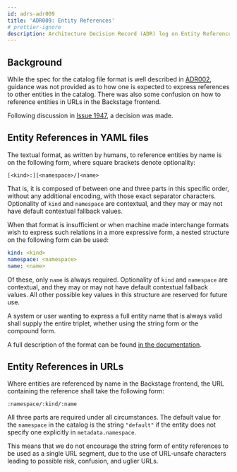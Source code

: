 ```yaml
---
id: adrs-adr009
title: 'ADR009: Entity References'
# prettier-ignore
description: Architecture Decision Record (ADR) log on Entity References
---
```


## Background

While the spec for the catalog file format is well described in
[ADR002](./adr002-default-catalog-file-format.md), guidance was not provided as
to how one is expected to express references to other entities in the catalog.
There was also some confusion on how to reference entities in URLs in the
Backstage frontend.

Following discussion in
[Issue 1947](https://github.com/backstage/backstage/issues/1947), a decision was
made.

## Entity References in YAML files

The textual format, as written by humans, to reference entities by name is on
the following form, where square brackets denote optionality:

```
[<kind>:][<namespace>/]<name>
```

That is, it is composed of between one and three parts in this specific order,
without any additional encoding, with those exact separator characters.
Optionality of `kind` and `namespace` are contextual, and they may or may not
have default contextual fallback values.

When that format is insufficient or when machine made interchange formats wish
to express such relations in a more expressive form, a nested structure on the
following form can be used:

```yaml
kind: <kind>
namespace: <namespace>
name: <name>
```

Of these, only `name` is always required. Optionality of `kind` and `namespace`
are contextual, and they may or may not have default contextual fallback values.
All other possible key values in this structure are reserved for future use.

A system or user wanting to express a full entity name that is always valid
shall supply the entire triplet, whether using the string form or the compound
form.

A full description of the format can be found
[in the documentation](https://backstage.io/docs/features/software-catalog/references).

## Entity References in URLs

Where entities are referenced by name in the Backstage frontend, the URL
containing the reference shall take the following form:

```
:namespace/:kind/:name
```

All three parts are required under all circumstances. The default value for the
`namespace` in the catalog is the string `"default"` if the entity does not
specify one explicitly in `metadata.namespace`.

This means that we do not encourage the string form of entity references to be
used as a single URL segment, due to the use of URL-unsafe characters leading to
possible risk, confusion, and uglier URLs.
